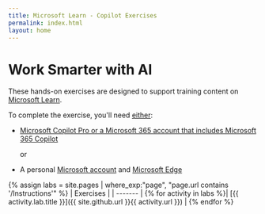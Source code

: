 ```yaml
---
title: Microsoft Learn - Copilot Exercises
permalink: index.html
layout: home
---
```


# Work Smarter with AI

These hands-on exercises are designed to support training content on [Microsoft Learn](https://learn.microsoft.com/training/paths/work-smarter-with-ai/).

To complete the exercise, you'll need <u>either</u>:

- [Microsoft Copilot Pro or a Microsoft 365 account that includes Microsoft 365 Copilot](https://www.microsoft.com/microsoft-365/copilot#Gettingstarted)

    or

- A personal [Microsoft account](https://signup.live.com/) and [Microsoft Edge](https://www.microsoft.com/edge/download)

{% assign labs = site.pages | where_exp:"page", "page.url contains '/Instructions'" %}
| Exercises |
| ------- | 
{% for activity in labs  %}| [{{ activity.lab.title }}]({{ site.github.url }}{{ activity.url }}) |
{% endfor %}